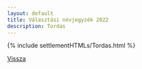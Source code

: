 ```yaml
---
layout: default
title: Választási névjegyzék 2022
description: Tordas
---
```


{% include settlementHTMLs/Tordas.html %}

[Vissza](../)
